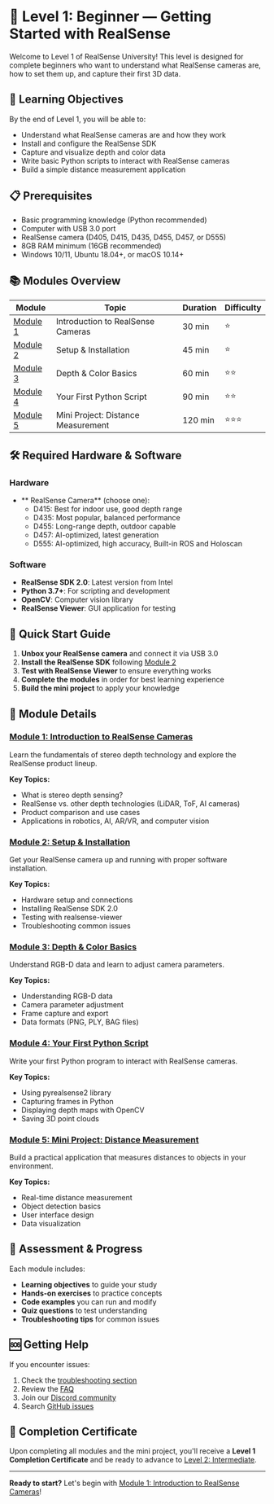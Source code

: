 # 🧭 Level 1: Beginner — Getting Started with RealSense

Welcome to Level 1 of RealSense University! This level is designed for complete beginners who want to understand what RealSense cameras are, how to set them up, and capture their first 3D data.

## 🎯 Learning Objectives

By the end of Level 1, you will be able to:
- Understand what RealSense cameras are and how they work
- Install and configure the RealSense SDK
- Capture and visualize depth and color data
- Write basic Python scripts to interact with RealSense cameras
- Build a simple distance measurement application

## 📋 Prerequisites

- Basic programming knowledge (Python recommended)
- Computer with USB 3.0 port
- RealSense camera (D405, D415, D435, D455, D457, or D555)
- 8GB RAM minimum (16GB recommended)
- Windows 10/11, Ubuntu 18.04+, or macOS 10.14+

## 📚 Modules Overview

| Module | Topic | Duration | Difficulty |
|--------|-------|----------|------------|
| [Module 1](./module-1-introduction.md) | Introduction to RealSense Cameras | 30 min | ⭐ |
| [Module 2](./module-2-setup.md) | Setup & Installation | 45 min | ⭐ |
| [Module 3](./module-3-depth-basics.md) | Depth & Color Basics | 60 min | ⭐⭐ |
| [Module 4](./module-4-python-script.md) | Your First Python Script | 90 min | ⭐⭐ |
| [Module 5](./module-5-mini-project.md) | Mini Project: Distance Measurement | 120 min | ⭐⭐⭐ |

## 🛠️ Required Hardware & Software

### Hardware
- ** RealSense Camera** (choose one):
  - D415: Best for indoor use, good depth range
  - D435: Most popular, balanced performance
  - D455: Long-range depth, outdoor capable
  - D457: AI-optimized, latest generation
  - D555: AI-optimized, high accuracy, Built-in ROS and Holoscan

### Software
- **RealSense SDK 2.0**: Latest version from Intel
- **Python 3.7+**: For scripting and development
- **OpenCV**: Computer vision library
- **RealSense Viewer**: GUI application for testing

## 🚀 Quick Start Guide

1. **Unbox your RealSense camera** and connect it via USB 3.0
2. **Install the RealSense SDK** following [Module 2](./module-2-setup.md)
3. **Test with RealSense Viewer** to ensure everything works
4. **Complete the modules** in order for best learning experience
5. **Build the mini project** to apply your knowledge

## 📖 Module Details

### [Module 1: Introduction to RealSense Cameras](./module-1-introduction.md)
Learn the fundamentals of stereo depth technology and explore the RealSense product lineup.

**Key Topics:**
- What is stereo depth sensing?
- RealSense vs. other depth technologies (LiDAR, ToF, AI cameras)
- Product comparison and use cases
- Applications in robotics, AI, AR/VR, and computer vision

### [Module 2: Setup & Installation](./module-2-setup.md)
Get your RealSense camera up and running with proper software installation.

**Key Topics:**
- Hardware setup and connections
- Installing RealSense SDK 2.0
- Testing with realsense-viewer
- Troubleshooting common issues

### [Module 3: Depth & Color Basics](./module-3-depth-basics.md)
Understand RGB-D data and learn to adjust camera parameters.

**Key Topics:**
- Understanding RGB-D data
- Camera parameter adjustment
- Frame capture and export
- Data formats (PNG, PLY, BAG files)

### [Module 4: Your First Python Script](./module-4-python-script.md)
Write your first Python program to interact with RealSense cameras.

**Key Topics:**
- Using pyrealsense2 library
- Capturing frames in Python
- Displaying depth maps with OpenCV
- Saving 3D point clouds

### [Module 5: Mini Project: Distance Measurement](./module-5-mini-project.md)
Build a practical application that measures distances to objects in your environment.

**Key Topics:**
- Real-time distance measurement
- Object detection basics
- User interface design
- Data visualization

## 🎯 Assessment & Progress

Each module includes:
- **Learning objectives** to guide your study
- **Hands-on exercises** to practice concepts
- **Code examples** you can run and modify
- **Quiz questions** to test understanding
- **Troubleshooting tips** for common issues

## 🆘 Getting Help

If you encounter issues:
1. Check the [troubleshooting section](./troubleshooting.md)
2. Review the [FAQ](./faq.md)
3. Join our [Discord community](https://discord.gg/realsense-university)
4. Search [GitHub issues](https://github.com/your-org/realsense-university/issues)

## 🎉 Completion Certificate

Upon completing all modules and the mini project, you'll receive a **Level 1 Completion Certificate** and be ready to advance to [Level 2: Intermediate](./../level-2-intermediate/).

---

**Ready to start?** Let's begin with [Module 1: Introduction to RealSense Cameras](./module-1-introduction.md)!
